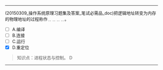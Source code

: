 ---
(20150309_操作系统原理习题集及答案_笔试必需品_doc)把逻辑地址转变为内存的物理地址的过程称作﹎﹎﹎﹎。
- [ ] A.编译 
- [ ] B.连接 
- [ ] C.运行 
- [x] D.重定位

> 知识点：进程状态与控制。
> D

---
